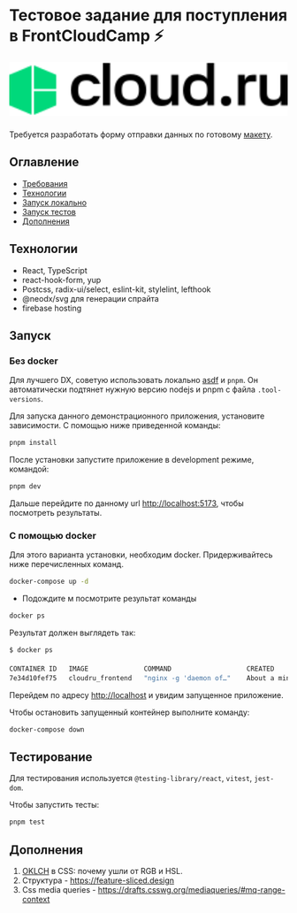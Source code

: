# Тестовое задание для поступления в FrontCloudCamp ⚡️

<div style="margin-bottom: 25px;">
  <img src="./public/logo.svg" width="560px" align="center" alt="Cloud.ru logo" style="max-width: 100%;" />
</div>

Требуется разработать форму отправки данных по готовому [макету](https://www.figma.com/file/rzIp6awR6dGFVrcxcCEwzD/Untitled?type=design&node-id=0-1&t=90NCIZwzg7SIsdMb-0).

## Оглавление

* [Требования](https://github.com/FrontCloudCamp/test-assignment)
* [Технологии](#технологии)
* [Запуск локально](#запуск)
* [Запуск тестов](#тестирование)
* [Дополнения](#дополнения)

## Технологии

* React, TypeScript
* react-hook-form, yup
* Postcss, radix-ui/select, eslint-kit, stylelint, lefthook
* @neodx/svg для генерации спрайта
* firebase hosting

## Запуск

### Без docker

Для лучшего DX, советую использовать локально [asdf](https://asdf-vm.com) и `pnpm`.
Он автоматически подтянет нужную версию nodejs и pnpm с файла `.tool-versions`.

Для запуска данного демонстрационного приложения, установите зависимости.
С помощью ниже приведенной команды:

```sh
pnpm install
```

После установки запустите приложение в development режиме, командой:

```sh
pnpm dev
```

Дальше перейдите по данному url <http://localhost:5173>, чтобы посмотреть результаты.

### С помощью docker

Для этого варианта установки, необходим docker. Придерживайтесь ниже перечисленных команд.

```sh
docker-compose up -d
```

* Подождите м посмотрите результат команды

```sh
docker ps
```

Результат должен выглядеть так:

```bash
$ docker ps

CONTAINER ID   IMAGE              COMMAND                   CREATED              STATUS              PORTS                               NAMES
7e34d10fef75   cloudru_frontend   "nginx -g 'daemon of…"    About a minute ago   Up About a minute   0.0.0.0:80->80/tcp, :::80->80/tcp   frontend
```

Перейдем по адресу <http://localhost>  и увидим запущенное приложение.

Чтобы остановить запущенный контейнер выполните команду:

```sh
docker-compose down
```

## Тестирование

Для тестирования используется `@testing-library/react`, `vitest`, `jest-dom`.

Чтобы запустить тесты:

```sh
pnpm test
```

## Дополнения

1. [OKLCH](https://web-standards.ru/articles/oklch-in-css-why-quit-rgb-hsl/) в CSS: по­че­му ушли от RGB и HSL.
2. Структура - <https://feature-sliced.design>
3. Css media queries - <https://drafts.csswg.org/mediaqueries/#mq-range-context>
